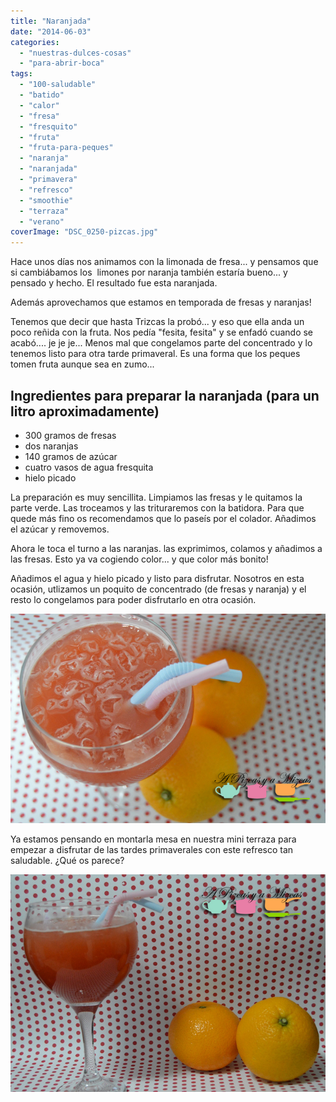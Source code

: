 ```yaml
---
title: "Naranjada"
date: "2014-06-03"
categories:
  - "nuestras-dulces-cosas"
  - "para-abrir-boca"
tags:
  - "100-saludable"
  - "batido"
  - "calor"
  - "fresa"
  - "fresquito"
  - "fruta"
  - "fruta-para-peques"
  - "naranja"
  - "naranjada"
  - "primavera"
  - "refresco"
  - "smoothie"
  - "terraza"
  - "verano"
coverImage: "DSC_0250-pizcas.jpg"
---
```


Hace unos días nos animamos con la limonada de fresa... y pensamos que si cambiábamos los  limones por naranja también estaría bueno... y pensado y hecho. El resultado fue esta naranjada.

Además aprovechamos que estamos en temporada de fresas y naranjas!

Tenemos que decir que hasta Trizcas la probó... y eso que ella anda un poco reñida con la fruta. Nos pedía "fesita, fesita" y se enfadó cuando se acabó.... je je je... Menos mal que congelamos parte del concentrado y lo tenemos listo para otra tarde primaveral. Es una forma que los peques tomen fruta aunque sea en zumo...

## Ingredientes para preparar la naranjada (para un litro aproximadamente)

- 300 gramos de fresas
- dos naranjas
- 140 gramos de azúcar
- cuatro vasos de agua fresquita
- hielo picado

La preparación es muy sencillita. Limpiamos las fresas y le quitamos la parte verde. Las troceamos y las trituraremos con la batidora. Para que quede más fino os recomendamos que lo paseís por el colador. Añadimos el azúcar y removemos.

Ahora le toca el turno a las naranjas. las exprimimos, colamos y añadimos a las fresas. Esto ya va cogiendo color... y que color más bonito!

Añadimos el agua y hielo picado y listo para disfrutar. Nosotros en esta ocasión, utlizamos un poquito de concentrado (de fresas y naranja) y el resto lo congelamos para poder disfrutarlo en otra ocasión.

![naranjada](images/DSC_0250-pizcas.jpg)

Ya estamos pensando en montarla mesa en nuestra mini terraza para empezar a disfrutar de las tardes primaverales con este refresco tan saludable. ¿Qué os parece?

![naranjada](images/DSC_0246-pizcas.jpg)
